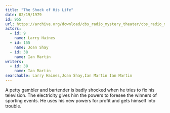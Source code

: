 ```yaml
---
title: "The Shock of His Life"
date: 02/19/1979
id: 955
url: https://archive.org/download/cbs_radio_mystery_theater/cbs_radio_mystery_theater-0951-1000.zip/cbs_radio_mystery_theater-0951-1000%2Fcbsrmt_0955_the_shock_of_his_life.mp3
actors:  
  - id: 9
    name: Larry Haines  
  - id: 155
    name: Joan Shay  
  - id: 38
    name: Ian Martin
writers:  
  - id: 38
    name: Ian Martin
searchable: Larry Haines,Joan Shay,Ian Martin Ian Martin
---
```

A petty gambler and bartender is badly shocked when he tries to fix his television. The electricity gives him the powers to foresee the winners of sporting events. He uses his new powers for profit and gets himself into trouble.